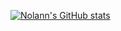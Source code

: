 [![Nolann's GitHub stats](https://github-readme-stats.vercel.app/api?username=NolannB14&show_icons=true&theme=radical)](https://github.com/anuraghazra/github-readme-stats)
